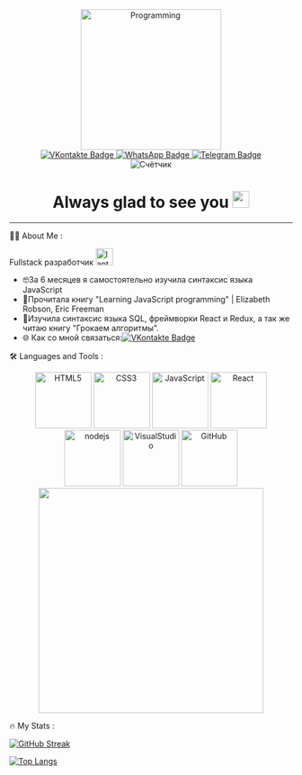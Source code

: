 <div align="center" id="header">
  <img src="https://media.giphy.com/media/Jz7eUZut4DSl04bz2q/giphy.gif"
  width="250"/ alt="Programming">
</div>

<div align="center" id="badges">
  <a href="https://vk.com/id624685918">
    <img
      src="https://img.shields.io/badge/VKontakte-blue?style=for-the-badge&logo=VKontakte&logoColor=white"
      alt="VKontakte Badge"
    />
  </a>
  <a href="https://wa.me/79162476495">
    <img
      src="https://img.shields.io/badge/WhatsApp-green?style=for-the-badge&logo=WhatsApp&logoColor=white"
      alt="WhatsApp Badge"
    />
  </a>
  <a href="https://t.me/Sneganna_snow">
    <img
      src="https://img.shields.io/badge/Telegram-blue?style=for-the-badge&logo=Telegram&logoColor=white"
      alt="Telegram Badge"
    />
  </a>
</div>

<div align="center">
  <img
    src="https://komarev.com/ghpvc/?username=SnejannaTumanova&style=flat-square&color=green"
    alt="Счётчик"
  />
  <h1>
    Always glad to see you
    <img
      src="https://media.giphy.com/media/hvRJCLFzcasrR4ia7z/giphy.gif"
      width="30px"
    />
  </h1>
</div>

<hr align="center" width="100%" size="50" color="#19ff19" />

:woman_technologist: About Me :

 Fullstack разработчик
<img
  src="https://media.giphy.com/media/d3MLdIYIHup9Q2xG/giphy.gif"
  width="30"
  alt="laptop"
/>

- :nerd_face:За 6 месяцев я самостоятельно изучила синтаксис языка JavaScript 
- :100:Прочитала книгу "Learning JavaScript programming" | Elizabeth Robson, Eric
Freeman 
- :brain:Изучила синтаксис языка SQL, фреймворки
React и Redux, а так же читаю книгу "Грокаем алгоритмы". 
- :globe_with_meridians: Как со мной связаться:[![VKontakte
Badge](https://img.shields.io/badge/-VKontakte-blue?style=flat&logo=VKontakte&logoColor=white)](https://vk.com/id624685918)

:hammer_and_wrench: Languages and Tools :

<div align="center" id="icons">
  <img
    src="https://cdn0.iconfinder.com/data/icons/social-network-9/50/22-512.png"
    title="HTML5"
    alt="HTML5"
    width="100"
    height="100"
  />
  <img
    src="https://cdn.pixabay.com/photo/2017/08/05/11/16/logo-2582747_640.png"
    title="CSS3"
    alt="CSS3"
    width="100"
    height="100"
  />
  <img
    src="https://cdn-icons-png.flaticon.com/512/919/919828.png"
    title="JavaScript"
    alt="JavaScript"
    width="100"
    height="100"
  />
   <img
    src="https://cdn-icons-png.flaticon.com/512/1183/1183621.png"
    title="React"
    alt="React"
    width="100"
    height="100"
  />
  <img
  src="https://friconix.com/png/fi-cnsuxx-nodejs.png"
  title="nodejs"
  alt="nodejs"
  width="100"
  height="100"
  />
  <img
    src="https://cdn-icons-png.flaticon.com/512/906/906324.png"
    title="VisualStudio"
    alt="VisualStudio"
    width="100"
    height="100"
  />
  <img
    src="https://cdn.icon-icons.com/icons2/2428/PNG/512/github_black_logo_icon_147128.png"
    title="GitHub"
    alt="GitHub"
    width="100"
    height="100"
  />
</div>

<div align="center" id="header">
   <img
    src="https://media.giphy.com/media/rqd9R3yaDy16a8kDC1/giphy.gif"
    width="400"
    height="400"
  />
</div>

:fire: My Stats : 

[![GitHub
Streak](http://github-readme-streak-stats.herokuapp.com?user=SnejannaTumanova&theme=dark&background=000000)](https://git.io/streak-stats)

[![Top
Langs](https://github-readme-stats.vercel.app/api/top-langs/?username=SnejannaTumanova&layout=compact&theme=vision-friendly-dark)](https://github.com/anuraghazra/github-readme-stats)



